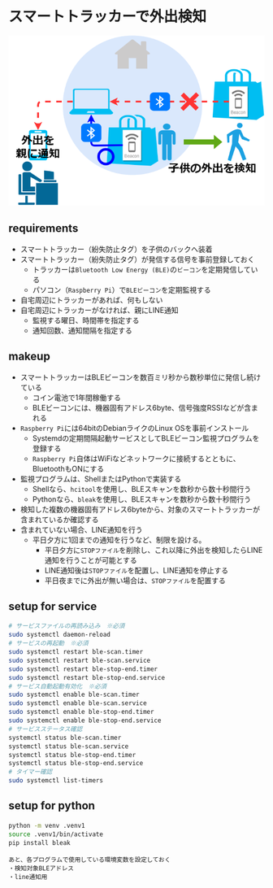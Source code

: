 # スマートトラッカーで外出検知

![構成図](app.png)

## requirements

* スマートトラッカー（紛失防止タグ）を子供のバックへ装着
* スマートトラッカー（紛失防止タグ）が発信する信号を事前登録しておく
  * トラッカーは`Bluetooth Low Energy (BLE)`の`ビーコン`を定期発信している
  * パソコン（`Raspberry Pi`）で`BLEビーコン`を定期監視する
* 自宅周辺にトラッカーがあれば、何もしない
* 自宅周辺にトラッカーがなければ、親にLINE通知
  * 監視する曜日、時間帯を指定する
  * 通知回数、通知間隔を指定する

## makeup

* スマートトラッカーはBLEビーコンを数百ミリ秒から数秒単位に発信し続けている
  * コイン電池で1年間稼働する
  * BLEビーコンには、機器固有アドレス6byte、信号強度RSSIなどが含まれる
* `Raspberry Pi`には64bitのDebianライクのLinux OSを事前インストール
  * Systemdの定期間隔起動サービスとしてBLEビーコン監視プログラムを登録する
  * `Raspberry Pi`自体はWiFiなどネットワークに接続するとともに、BluetoothもONにする
* 監視プログラムは、ShellまたはPythonで実装する
  * Shellなら、`hcitool`を使用し、BLEスキャンを数秒から数十秒間行う
  * Pythonなら、`bleak`を使用し、BLEスキャンを数秒から数十秒間行う
* 検知した複数の機器固有アドレス6byteから、対象のスマートトラッカーが含まれているか確認する
* 含まれていない場合、LINE通知を行う
  * 平日夕方に1回までの通知を行うなど、制限を設ける。
    * 平日夕方に`STOPファイル`を削除し、これ以降に外出を検知したらLINE通知を行うことが可能とする
    * LINE通知後は`STOPファイル`を配置し、LINE通知を停止する
    * 平日夜までに外出が無い場合は、`STOPファイル`を配置する

## setup for service
```sh
# サービスファイルの再読み込み　※必須
sudo systemctl daemon-reload
# サービスの再起動　※必須
sudo systemctl restart ble-scan.timer
sudo systemctl restart ble-scan.service
sudo systemctl restart ble-stop-end.timer
sudo systemctl restart ble-stop-end.service
# サービス自動起動有効化　※必須
sudo systemctl enable ble-scan.timer
sudo systemctl enable ble-scan.service
sudo systemctl enable ble-stop-end.timer
sudo systemctl enable ble-stop-end.service
# サービスステータス確認
systemctl status ble-scan.timer
systemctl status ble-scan.service
systemctl status ble-stop-end.timer
systemctl status ble-stop-end.service
# タイマー確認
sudo systemctl list-timers
```

## setup for python
```sh
python -m venv .venv1
source .venv1/bin/activate
pip install bleak

あと、各プログラムで使用している環境変数を設定しておく
・検知対象BLEアドレス
・line通知用
```
